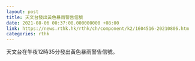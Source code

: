 ```yaml
---
layout: post
title: 天文台發出黃色暴雨警告信號
date: 2021-08-06 00:37:08.000000000 +08:00
link: https://news.rthk.hk/rthk/ch/component/k2/1604516-20210806.htm
categories: rthk
---
```


天文台在午夜12時35分發出黃色暴雨警告信號。

